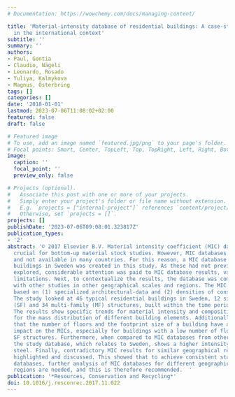 ```yaml
---
# Documentation: https://wowchemy.com/docs/managing-content/

title: 'Material-intensity database of residential buildings: A case-study of Sweden
  in the international context'
subtitle: ''
summary: ''
authors:
- Paul, Gontia
- Claudio, Nägeli
- Leonardo, Rosado
- Yuliya, Kalmykova
- Magnus, Österbring
tags: []
categories: []
date: '2018-01-01'
lastmod: 2023-07-06T11:08:02+02:00
featured: false
draft: false

# Featured image
# To use, add an image named `featured.jpg/png` to your page's folder.
# Focal points: Smart, Center, TopLeft, Top, TopRight, Left, Right, BottomLeft, Bottom, BottomRight.
image:
  caption: ''
  focal_point: ''
  preview_only: false

# Projects (optional).
#   Associate this post with one or more of your projects.
#   Simply enter your project's folder or file name without extension.
#   E.g. `projects = ["internal-project"]` references `content/project/deep-learning/index.md`.
#   Otherwise, set `projects = []`.
projects: []
publishDate: '2023-07-06T09:08:01.323817Z'
publication_types:
- '2'
abstract: '© 2017 Elsevier B.V. Material intensity coefficient (MIC) databases are
  crucial for bottom-up material stock studies. However, MIC databases are site specific
  and not available in many countries. For this reason, a MIC database of residential
  buildings in Sweden was created in this study. As these had not previously been
  explored, considerable attention was paid to MIC database results, variables and
  limitations. Next, to contextualize the results, the database was compared and discussed
  with other studies in other geographical scales and regions. The MIC database is
  based on (1) specialized architectural-data and (2) densities of construction materials.
  The study looked at 46 typical residential buildings in Sweden, 12 single-family
  (SF) and 34 multi-family (MF) structures, built within the time period 1880ö2010.
  The results show specific trends for material intensity and composition, but also
  for the mass distribution of different building elements. Additionally, it was shown
  that the number of floors and the footprint size of a building have a considerable
  impact on the MICs, especially for buildings with a low number of floors, such as
  SF structures. Furthermore, when compared to MIC databases from other countries,
  the study database, which relates to Sweden, shows a higher intensity for wood and
  steel. Finally, contradictory MIC results for similar geographical regions were
  highlighted and discussed. This showed that to achieve consistent standardized MIC
  databases, further analysis of MIC databases for different geographical scales and
  regions are needed, and this is therefore recommended.  '
publication: '*Resources, Conservation and Recycling*'
doi: 10.1016/j.resconrec.2017.11.022
---
```

